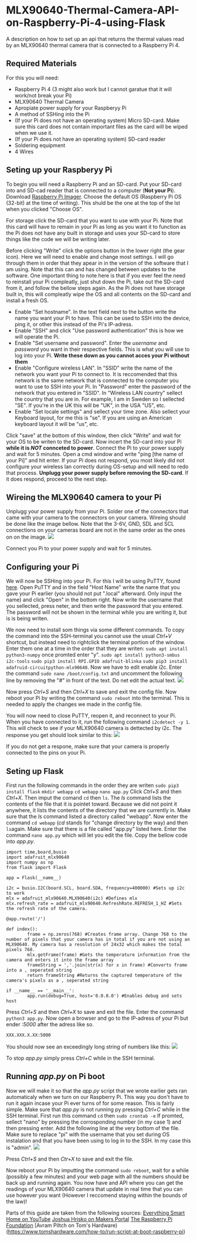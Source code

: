 # MLX90640-Thermal-Camera-API-on-Raspberry-Pi-4-using-Flask
A description on how to set up an api that returns the thermal values read by an MLX90640 thermal camera that is connected to a Raspberry Pi 4.

## Required Materials
For this you will need:
- Raspberry Pi 4 (3 might also work but I cannot garatue that it will work/not break your Pi)
- MLX90640 Thermal Camera
- Apropiate power supply for your Raspberyy Pi
- A method of SSHing into the Pi
- (If your Pi does not have an operating system) Micro SD-card. Make sure this card does not contain important files as the card will be wiped when we use it.
- (If your Pi does not have an operating system) SD-card reader
- Soldering equipment
- 4 Wires

## Seting up your Raspberyy Pi
To begin you will need a Raspberry Pi and an SD-card.
Put your SD-card into and SD-cad reader that is connected to a computer (**Not your Pi**).
Download [Raspberry Pi Imager](https://www.raspberrypi.com/software/).
Choose the default OS (Raspberry Pi OS (32-bit) at the time of writing). This shuld be the one at the top of the lst when you clicked "Choose OS".

For storage click the SD-card that you want to use with your Pi.
Note that this card will have to remain in your Pi as long as you want it to function as the Pi does not have any built in storage and uses your SD-card to store things like the code we will be writing later.

Before clicking "Write" click the options button in the lower right (the gear icon).
Here we will need to enable and change most settings. I will go through them in order that they apear in in the version of the software that I am using. Note that this can and has changed between updates to the software.
One important thing to note here is that if you ever feel the need to reinstall your Pi compleatly, just shut down the Pi, take out the SD-card from it, and follow the bellow steps again. As the Pi does not have storage built in, this will compleatly wipe the OS and all contents on the SD-card and install a fresh OS.
- Enable "Set hostname". In the text field next to the button write the name you want your Pi to have. This can be used to SSH into the device, ping it, or other this instead of the Pi's IP-adress.
- Enable "SSH" and click "Use password authentication" this is how we will operate the Pi.
- Enable "Set username and password". Enter the _username_ and _password_ you want in their respective fields. This is what you will use to log into your Pi. **Write these down as you cannot acces your Pi without them**
- Enable "Configure wireless LAN". In "SSID" write the name of the network you want your Pi to connect to. It is reccomended that this network is the same network that is connected to the computer you want to use to SSH into your Pi. In "Password" enter the password of the network that you entered in "SSID". In "Wireless LAN country" sellect the country that you are in. For example, I am in Sweden so I sellected "SE". If you're in the UK this will be "UK", in the USA "US", etc.
- Enable "Set locale settings" and sellect your time zone. Also sellect your Keyboard layout, for me this is "se". If you are using an American keyboard layout it will be "us", etc.

Click "save" at the bottom of this window, then click "Write" and wait for your OS to be writen to the SD-card.
Now incert the SD-card into your Pi **while it is _NOT_ connceted to power**.
Connect the Pi to your power supply and wait for 5 minutes.
Open a cmd window and write "ping [the name of your Pi]" and hit enter.
If your Pi does not respond, you most likely did not configure your wireless lan correctly during OS-setup and will need to redo that process. **Unplugg your power supply before removing the SD-card**.
If it does respond, proceed to the next step.

## Wireing the MLX90640 camera to your Pi
Unplugg your power supply from your Pi.
Solder one of the connectors that came with your camera to the connectors on your camera.
Wireing should be done like the image bellow.
Note that the 3-6V, GND, SDL and SCL connections on your cameras board are not in the same order as the ones on on the image.
![](wireing.jpg)

Connect you Pi to your power supply and wait for 5 minutes.

## Configuring your Pi
We will now be SSHing into your Pi. For this I will be using PuTTY, found [here](https://putty.org/).
Open PuTTY and in the field "Host Name" write the name that you gave your Pi earlier (you should not put ".local" afterward. Only input the name) and click "Open" in the bottom right.
Now write the username that you sellected, press neter, and then write the password that you entered. The password will not be shown in the terminal while you are writing it, but is is being writen.

We now need to install som things via some different commands. To copy the command into the SSH-terminal you cannot use the usual _Ctrl+V_ shortcut, but instead need to rightclick the terminal portion of the window. Enter them one at a time in the order that they are writen:
`sudo apt install python3-numpy` once promted enter "y".
`sudo apt install python3-smbus i2c-tools`
`sudo pip3 install RPI.GPIO adafruit-blinka`
`sudo pip3 install adafruid-circuitpython-mlx90640`.
Now we have to edit enable i2c.
Enter the command `sudo nano /boot/config.txt` and uncomment the following line by removing the "#" in front of the text. Do net edit the actual text.
![](configChange.jpg)

Now press _Ctrl+S_ and then _Ctrl+X_ to save and exit the config file.
Now reboot your Pi by writing the command `sudo reboot` into the terminal. This is needed to apply the changes we made in the config file.

You will now need to close PuTTY, reopen it, and reconnect to your Pi. When you have connected to it, run the following command `i2cdetect -y 1`.
This will check to see if your MLX90640 camera is dettected by i2c. The response you get should look similar to this:
![](i2cCheck.jpg)

If you do not get a respone, make sure that your camera is properly connected to the pins on your Pi.

## Seting up Flask
First run the following commands in the order they are writen
`sudo pip3 install flask`
`mkdir webapp`
`cd webapp`
`nano app.py`
Click _Ctrl+S_ and then _Ctrl+X_. Then imput the comand `cd` then `ls`. The _ls <filename>_ command lists the contents of the file that it is pointet toward. Because we did not point it anywhere, it lists the contents of the directory that we are currently in. Make sure that the _ls_ command listed a directory called "webapp".
Now enter the command `cd webapp` (_cd_ stands for "change directory by the way) and then `ls`again. Make sure that there is a file called "app.py" listed here.
Enter the command `nano app.py` which will let you edit the file.
Copy the bellow code into _app.py_.

```
import time,board,busio
import adafruit_mlx90640
import numpy as np
from flask import Flask

app = Flask(__name__)

i2c = busio.I2C(board.SCL, board.SDA, frequency=400000) #Sets up i2c to work
mlx = adafruit_mlx90640.MLX90640(i2c) #Defines mlx
mlx.refresh_rate = adafruit_mlx90640.RefreshRate.REFRESH_1_HZ #Sets the refresh rate of the camera.

@app.route('/')

def index():
        frame = np.zeros(768) #Creates frame array. Change 768 to the number of pixels that your camera has in total if you are not using an MLX90640. My camera has a resolution of 24x32 which makes the total pixels 768.
        mlx.getFrame(frame) #Gets the temperature information from the camera and enters it into the frame array
        frameString = ','.join(str(x) for x in frame) #Converts frame into a , seperated string
        return frameString #Returns the captured temperature of the camera's pixels as a , seperated string

if __name__ == '__main__':
        app.run(debug=True, host='0.0.0.0') #Enables debug and sets host
```
Press _Ctrl+S_ and then _Ctrl+X_  to save and exit the file.
Enter the command `python3 app.py`.
Now open a browser and go to the IP-adress of your Pi but ender _:5000_ after the adress like so.
```
XXX.XXX.X.XX:5000
```
You should now see an exceedingly long string of numbers like this:
![](flaskExample.jpg)

To stop _app.py_ simply press _Ctrl+C_ while in the SSH terminal.

## Running _app.py_ on Pi boot
Now we will make it so that the _app.py_ script that we wrote earlier gets ran automaticaly when we turn on our Raspberry Pi. This way you don't have to run it again incase your Pi ever turns of for some reason.
This is fairly simple.
Make sure that _app.py_ is not running py pressing _Ctrl+C_ while in the SSH terminal.
First run this command `cd` then `sudo crontab -e`
If promted, sellect "nano" by pressing the corrosponding number (in my case 1) and then pressing enter.
Add the following line at the very bottom of the file. Make sure to replace "pi" with the username that you set during OS instalation and that you have been using to log in to the SSH. In my case this is "admin".
![](conExample.jpg)

Press _Ctrl+S_ and then _Ctr+X_ to save and exit the file.

Now reboot your Pi by imputting the command `sudo reboot`, wait for a while (possibly a few minutes) and your web page with all the numbers should be back up and running again.
You now have and API where you can get the readings of your MLX90640 camera that update in real time that you can use however you want (However I reccomend staying within the bounds of the law)!

Parts of this guide are taken from the following sources:
[Everything Smart Home on YouTube](https://www.youtube.com/watch?v=XRwbcsbh33w)
[Joshua Hrisko on Makers Portal](https://makersportal.com/blog/2020/6/8/high-resolution-thermal-camera-with-raspberry-pi-and-mlx90640)
[The Raspberry Pi Foundation](https://projects.raspberrypi.org/en/projects/python-web-server-with-flask/1)
[Avram Piltch on Tom's Hardware)(https://www.tomshardware.com/how-to/run-script-at-boot-raspberry-pi)
